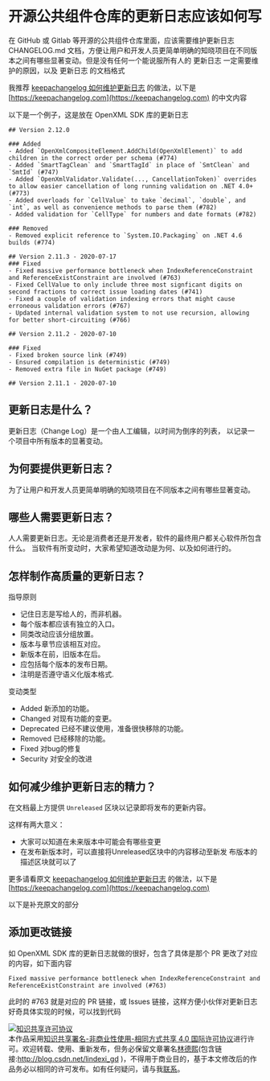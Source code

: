 # 开源公共组件仓库的更新日志应该如何写

在 GitHub 或 Gitlab 等开源的公共组件仓库里面，应该需要维护更新日志 CHANGELOG.md 文档，方便让用户和开发人员更简单明确的知晓项目在不同版本之间有哪些显著变动。但是没有任何一个能说服所有人的 更新日志 一定需要维护的原因，以及 更新日志 的文档格式

<!--more-->
<!-- CreateTime:2020/8/4 14:25:53 -->

<!-- 发布 -->

我推荐 [keepachangelog 如何维护更新日志](https://keepachangelog.com/zh-CN/1.0.0/ ) 的做法，以下是 [https://keepachangelog.com](https://keepachangelog.com) 的中文内容

以下是一个例子，这是放在 OpenXML SDK 库的更新日志

```
## Version 2.12.0

### Added
- Added `OpenXmlCompositeElement.AddChild(OpenXmlElement)` to add children in the correct order per schema (#774)
- Added `SmartTagClean` and `SmartTagId` in place of `SmtClean` and `SmtId` (#747)
- Added `OpenXmlValidator.Validate(..., CancellationToken)` overrides to allow easier cancellation of long running validation on .NET 4.0+ (#773)
- Added overloads for `CellValue` to take `decimal`, `double`, and `int`, as well as convenience methods to parse them (#782)
- Added validation for `CellType` for numbers and date formats (#782)

### Removed
- Removed explicit reference to `System.IO.Packaging` on .NET 4.6 builds (#774)

## Version 2.11.3 - 2020-07-17
### Fixed
- Fixed massive performance bottleneck when IndexReferenceConstraint and ReferenceExistConstraint are involved (#763)
- Fixed CellValue to only include three most signficant digits on second fractions to correct issue loading dates (#741)
- Fixed a couple of validation indexing errors that might cause erroneous validation errors (#767)
- Updated internal validation system to not use recursion, allowing for better short-circuiting (#766)

## Version 2.11.2 - 2020-07-10

### Fixed
- Fixed broken source link (#749)
- Ensured compilation is deterministic (#749)
- Removed extra file in NuGet package (#749)

## Version 2.11.1 - 2020-07-10
```

## 更新日志是什么？

更新日志（Change Log）是一个由人工编辑，以时间为倒序的列表， 以记录一个项目中所有版本的显著变动。 

## 为何要提供更新日志？ 

为了让用户和开发人员更简单明确的知晓项目在不同版本之间有哪些显著变动。

## 哪些人需要更新日志？ 

人人需要更新日志。无论是消费者还是开发者，软件的最终用户都关心软件所包含什么。 当软件有所变动时，大家希望知道改动是为何、以及如何进行的。 

## 怎样制作高质量的更新日志？ 

指导原则

- 记住日志是写给人的，而非机器。
- 每个版本都应该有独立的入口。
- 同类改动应该分组放置。
- 版本与章节应该相互对应。
- 新版本在前，旧版本在后。
- 应包括每个版本的发布日期。
- 注明是否遵守语义化版本格式.

变动类型

- Added 新添加的功能。
- Changed 对现有功能的变更。
- Deprecated 已经不建议使用，准备很快移除的功能。
- Removed 已经移除的功能。
- Fixed 对bug的修复
- Security 对安全的改进

## 如何减少维护更新日志的精力？ 

 在文档最上方提供 `Unreleased` 区块以记录即将发布的更新内容。

这样有两大意义：

- 大家可以知道在未来版本中可能会有哪些变更
- 在发布新版本时，可以直接将Unreleased区块中的内容移动至新发 布版本的描述区块就可以了

更多请看原文 [keepachangelog 如何维护更新日志](https://keepachangelog.com/zh-CN/1.0.0/ ) 的做法，以下是 [https://keepachangelog.com](https://keepachangelog.com)

以下是补充原文的部分

## 添加更改链接

如 OpenXML SDK 库的更新日志就做的很好，包含了具体是那个 PR 更改了对应的内容，如下面内容

```
Fixed massive performance bottleneck when IndexReferenceConstraint and ReferenceExistConstraint are involved (#763)
```

此时的 #763 就是对应的 PR 链接，或 Issues 链接，这样方便小伙伴对更新日志好奇具体实现的时候，可以找到代码

<a rel="license" href="http://creativecommons.org/licenses/by-nc-sa/4.0/"><img alt="知识共享许可协议" style="border-width:0" src="https://licensebuttons.net/l/by-nc-sa/4.0/88x31.png" /></a><br />本作品采用<a rel="license" href="http://creativecommons.org/licenses/by-nc-sa/4.0/">知识共享署名-非商业性使用-相同方式共享 4.0 国际许可协议</a>进行许可。欢迎转载、使用、重新发布，但务必保留文章署名[林德熙](http://blog.csdn.net/lindexi_gd)(包含链接:http://blog.csdn.net/lindexi_gd )，不得用于商业目的，基于本文修改后的作品务必以相同的许可发布。如有任何疑问，请与我[联系](mailto:lindexi_gd@163.com)。
